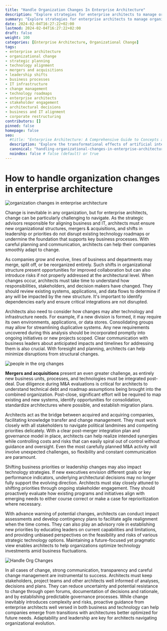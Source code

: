 ```yaml
---
title: "Handle Organization Changes In Enterprise Architecture"
description: "Explore strategies for enterprise architects to manage organizational changes effectively, including mergers & acquisitions, shifts in leadership, and technology realignment. Learn how to navigate challenges with communication and planning to ensure seamless transitions and maintain alignment between business processes and IT infrastructure."
summary: "Explore strategies for enterprise architects to manage organizational changes effectively, including mergers & acquisitions, shifts in leadership, and technology realignment. Learn how to navigate challenges with communication and planning to ensure seamless transitions and maintain alignment between business processes and IT infrastructure."
date: 2024-02-04T16:27:22+02:00
lastmod: 2024-02-04T16:27:22+02:00
draft: false
weight: 100
categories: [Enterprise Architecture, Organizational Change]
tags: 
- enterprise architecture
- organizational change
- strategic planning
- technology alignment
- mergers and acquisitions
- leadership shifts
- business processes
- IT infrastructure
- change management
- technology roadmaps
- enterprise architects
- stakeholder engagement
- architectural decisions
- business and IT alignment
- corporate restructuring
contributors: []
pinned: false
homepage: false
seo:
  #title: "Enterprise Architecture: A Comprehensive Guide to Concepts and Industry Practices" # custom title (optional)
  description: "Explore the transformational effects of artificial intelligence on enterprise architecture, covering AI integration challenges, data management, process automation, customer experience, infrastructure shifts, and the evolving roles within IT teams. Learn how AI is reshaping enterprise strategies for a competitive edge." # custom description (recommended)
  canonical: "handling-organizational-changes-in-enterprise-architecture" # custom canonical URL (optional)
  noindex: false # false (default) or true
---
```


# How to handle organization changes in enterprise architecture

![organization changes in enterprise architecture](https://cdn.sa.net/2024/02/05/E8QOlGq5oTN7v1M.png)

Change is inevitable in any organization, but for enterprise architects, change can be particularly challenging to navigate. As the strategic advisors responsible for aligning business and IT, architects must ensure new organizational structures, mergers & acquisitions, and shifts in leadership or priorities do not disrupt existing technology roadmaps or undermine the foundation that supports key business processes. With careful planning and communication, architects can help their companies smoothly adapt to change.

As companies grow and evolve, lines of business and departments may merge, split off, or be reorganized entirely. Such shifts in organizational structure present opportunities for improved collaboration but can also introduce risks if not properly addressed at the architectural level. When changes occur, architects must take time to understand how responsibilities, stakeholders, and decision makers have changed. They should review existing systems, applications, and data flows to determine if any will be impacted by the new structure. It's important to identify dependencies early and ensure critical integrations are not disrupted.

Architects also need to consider how changes may alter technology and infrastructure needs. For example, if a new division is formed, it may require its own environments, applications, or data stores. Consolidating groups may allow for streamlining duplicative systems. Any new requirements uncovered during this analysis should be incorporated promptly into ongoing initiatives or new projects scoped. Clear communication with business leaders about anticipated impacts and timelines for addressing them is also crucial. With foresight and planning, architects can help minimize disruptions from structural changes.

![people in the org changes](https://cdn.sa.net/2024/02/05/4lEYznGAIXLhKcO.png)

**Mergers and acquisitions** present an even greater challenge, as entirely new business units, processes, and technologies must be integrated post-deal. Due diligence during M&A evaluations is critical for architects to understand technical debt and roadmap assumptions being brought into the combined organization. Post-close, significant effort will be required to map existing and new systems, identify opportunities for consolidation, standardize architectures where possible, and establish migration plans.

Architects act as the bridge between acquired and acquiring companies, facilitating knowledge transfer and change management. They must work closely with all stakeholders to navigate political landmines and competing priorities delicately. With a clear post-merger integration plan and governance model in place, architects can help realize intended synergies while controlling costs and risks that can easily spiral out of control without guidance and oversight. Even the most carefully planned M&A activity will involve unexpected challenges, so flexibility and constant communication are paramount.

Shifting business priorities or leadership changes may also impact technology strategies. If new executives envision different goals or key performance indicators, underlying architectural decisions may no longer fully support the evolving direction. Architects must stay closely attuned to shifting priorities through ongoing stakeholder engagement. They should proactively evaluate how existing programs and initiatives align with emerging needs to either course correct or make a case for reprioritization where necessary.

With advance warning of potential changes, architects can conduct impact assessments and develop contingency plans to facilitate agile realignment when the time comes. They can also play an advisory role in establishing new priorities by educating leaders on current capabilities and limitations, and providing unbiased perspectives on the feasibility and risks of various strategic technology options. Maintaining a future-focused yet pragmatic view enables architects to help organizations optimize technology investments amid business fluctuations.

![Handle Org Changes](https://cdn.sa.net/2024/02/05/V71jLbC8wui2okX.png)

In all cases of change, strong communication, transparency and careful change management are instrumental to success. Architects must keep stakeholders, project teams and other architects well informed of analyses, decisions and plans. They can reduce uncertainty and potential resistance to change through open forums, documentation of decisions and rationale, and by establishing predictable governance processes. While change inevitably introduces complexity and risks, proactive guidance from enterprise architects well versed in both business and technology can help companies emerge from transitions with architectures better optimized for future needs. Adaptability and leadership are key for architects navigating organizational evolution.